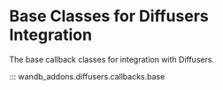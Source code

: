 # Base Classes for Diffusers Integration

The base callback classes for integration with Diffusers.

::: wandb_addons.diffusers.callbacks.base
